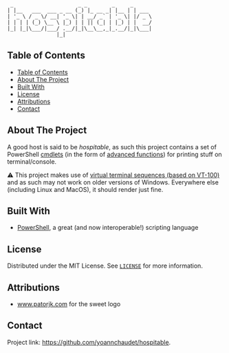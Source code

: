 <!-- PROJECT LOGO
     https://www.patorjk.com/software/taag/#p=display&f=Standard&t=hospitable
-->
```
 _                     _ _        _     _
| |__   ___  ___ _ __ (_) |_ __ _| |__ | | ___
| '_ \ / _ \/ __| '_ \| | __/ _` | '_ \| |/ _ \
| | | | (_) \__ \ |_) | | || (_| | |_) | |  __/
|_| |_|\___/|___/ .__/|_|\__\__,_|_.__/|_|\___|
                |_|
```

## Table of Contents

- [Table of Contents](#table-of-contents)
- [About The Project](#about-the-project)
- [Built With](#built-with)
- [License](#license)
- [Attributions](#attributions)
- [Contact](#contact)

## About The Project

A good host is said to be *hospitable*, as such this project contains a set of PowerShell [cmdlets](https://docs.microsoft.com/en-us/powershell/scripting/developer/cmdlet/cmdlet-overview?view=powershell-7.1) (in the form of [advanced functions](https://docs.microsoft.com/en-us/powershell/module/microsoft.powershell.core/about/about_functions_advanced?view=powershell-7.1)) for printing stuff on terminal/console.

⚠️ This project makes use of [virtual terminal sequences (based on VT-100)](https://docs.microsoft.com/en-us/windows/console/console-virtual-terminal-sequences) and as such may not work on older versions of Windows. Everywhere else (including Linux and MacOS), it should render just fine.

## Built With

* [PowerShell](https://github.com/PowerShell/PowerShell), a great (and now interoperable!) scripting language

<!-- GETTING STARTED
## Getting Started

To get a local copy up and running follow these simple steps.

### Prerequisites

This is an example of how to list things you need to use the software and how to install them.
* npm
```sh
npm install npm@latest -g
```

### Installation

1. Clone the repo
```sh
git clone https://github.com/github_username/repo.git
```
2. Install NPM packages
```sh
npm install
```
-->

<!-- USAGE EXAMPLES
## Usage

Use this space to show useful examples of how a project can be used. Additional screenshots, code examples and demos work well in this space. You may also link to more resources.

_For more examples, please refer to the [Documentation](https://example.com)_

-->

## License

Distributed under the MIT License. See [`LICENSE`](./LICENSE) for more information.

## Attributions

- www.patorjk.com for the sweet logo

<!-- CONTACT -->
## Contact

Project link: https://github.com/yoannchaudet/hospitable.

<!-- ACKNOWLEDGEMENTS
## Acknowledgements

* []()
* []()
* []()
-->

<!-- MARKDOWN LINKS & IMAGES -->
<!-- https://www.markdownguide.org/basic-syntax/#reference-style-links -->
[contributors-shield]: https://img.shields.io/github/contributors/othneildrew/Best-README-Template.svg?style=flat-square
[contributors-url]: https://github.com/othneildrew/Best-README-Template/graphs/contributors
[forks-shield]: https://img.shields.io/github/forks/othneildrew/Best-README-Template.svg?style=flat-square
[forks-url]: https://github.com/othneildrew/Best-README-Template/network/members
[stars-shield]: https://img.shields.io/github/stars/othneildrew/Best-README-Template.svg?style=flat-square
[stars-url]: https://github.com/othneildrew/Best-README-Template/stargazers
[issues-shield]: https://img.shields.io/github/issues/othneildrew/Best-README-Template.svg?style=flat-square
[issues-url]: https://github.com/othneildrew/Best-README-Template/issues
[license-shield]: https://img.shields.io/github/license/othneildrew/Best-README-Template.svg?style=flat-square
[license-url]: https://github.com/othneildrew/Best-README-Template/blob/master/LICENSE.txt
[linkedin-shield]: https://img.shields.io/badge/-LinkedIn-black.svg?style=flat-square&logo=linkedin&colorB=555
[linkedin-url]: https://linkedin.com/in/othneildrew
[product-screenshot]: images/screenshot.png
[inkscape]: https://inkscape.org
[font]: https://fonts.google.com/specimen/Nanum+Pen+Script?preview.text=souvenirs&preview.text_type=custom&category=Handwriting&sort=popularity#standard-styles
[font-license]: https://scripts.sil.org/cms/scripts/page.php?site_id=nrsi&id=OFL